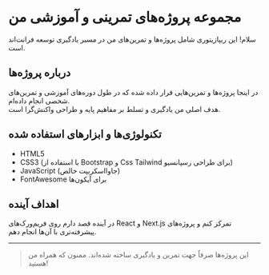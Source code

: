 # مجموعه پروژه‌های تمرینی و آموزشی من

سلام! این ریپازیتوری شامل پروژه‌ها و تمرین‌های من در مسیر یادگیری توسعه فرانت‌اند است.

## درباره پروژه‌ها

در اینجا پروژه‌ها و تمرین‌هایی قرار داده شده که در طول دوره‌های آموزشی و تمرین‌های شخصی انجام داده‌ام.  
هدف اصلی من یادگیری و تسلط بر مفاهیم پایه و طراحی واکنش‌گرا است.

## تکنولوژی‌ها و ابزارهای استفاده شده

- HTML5
- CSS3 (با استفاده از Bootstrap و Css Tailwind برای طراحی رسپانسیو)
- JavaScript (جاوااسکریپت خالص)
- FontAwesome برای آیکون‌ها

## اهداف آینده

در آینده قصد دارم روی فریم‌ورک‌های React و Next.js تمرکز کنم و پروژه‌های پیشرفته‌تری با آن‌ها انجام دهم.

---

> این پروژه‌ها صرفاً جهت تمرین و یادگیری ساخته شده‌اند. ممنون که همراه من هستید!
